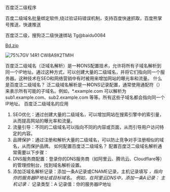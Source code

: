 百度泛二级程序

百度二级域名批量绑定软件,绕过验证码错误机制，支持百度快速抓取，百度熊掌号推送，快速推送

百度泛二级，搜狗泛二级快速绑站 Tg@baidu0084

[Bd.zip](https://github.com/user-attachments/files/15524084/Bd.zip)

![75%7GV 14R1 CW8A9X2TMIH](https://github.com/q72663/baidufanerji/assets/171465741/3516446a-1856-4e4f-9c25-eda0fa2f033c)

百度泛二级域名（泛域名解析）是一种DNS配置技术，允许将所有子域名解析到同一个IP地址。通过这种方式，可以创建大量的二级域名，并将它们指向同一个服务器。这种技术在SEO和网络营销中有时被用来增加网站的曝光率和流量。
什么是百度泛二级域名？
泛二级域名解析是一种DNS记录配置，通常使用通配符（）来表示所有可能的子域名。例如，*.example.com 可以解析为 sub1.example.com、sub2.example.com 等等。所有这些子域名都会指向同一个IP地址。
百度泛二级域名的应用
1. SEO优化：通过创建大量的二级域名，可以增加网站在搜索引擎中的索引量，从而提高网站的曝光率和流量。
2. 流量引导：不同的二级域名可以指向不同的内容或页面，从而引导用户访问特定的内容。
3. 品牌保护：通过注册和解析大量的二级域名，可以防止竞争对手注册相似的域名，从而保护品牌。
如何配置百度泛二级域名？
配置百度泛二级域名解析通常需要以下步骤：
1. DNS服务商配置：登录你的DNS服务商（如阿里云、腾讯云、Cloudflare等）的管理控制台，找到域名解析设置。
2. 添加泛域名解析记录：添加一条A记录或CNAME记录，主机记录填写 *，指向你的服务器IP地址或目标域名。
例如，在阿里云DNS中，添加一条A记录：
主机记录：*
记录类型：A
记录值：你的服务器IP地址
